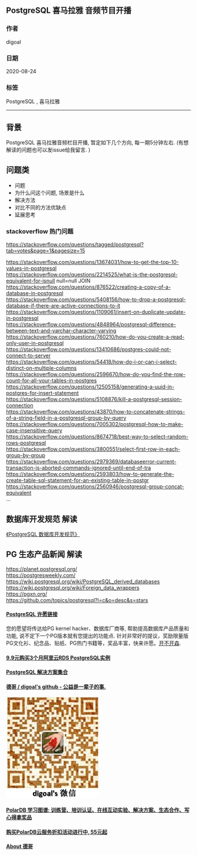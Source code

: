 ## PostgreSQL 喜马拉雅 音频节目开播    
            
### 作者            
digoal            
            
### 日期            
2020-08-24            
            
### 标签            
PostgreSQL , 喜马拉雅     
            
----            
            
## 背景            
PostgreSQL 喜马拉雅音频栏目开播, 暂定如下几个方向, 每一期5分钟左右. (有想解读的问题也可以发issue给我留言. )    
    
## 问题类    
- 问题    
- 为什么问这个问题, 场景是什么    
- 解决方法    
- 对比不同的方法优缺点    
- 延展思考    
    
### stackoverflow 热门问题    
https://stackoverflow.com/questions/tagged/postgresql?tab=votes&page=1&pagesize=15    
    
https://stackoverflow.com/questions/13674031/how-to-get-the-top-10-values-in-postgresql    
https://stackoverflow.com/questions/2214525/what-is-the-postgresql-equivalent-for-isnull  null=null JOIN    
https://stackoverflow.com/questions/876522/creating-a-copy-of-a-database-in-postgresql    
https://stackoverflow.com/questions/5408156/how-to-drop-a-postgresql-database-if-there-are-active-connections-to-it    
https://stackoverflow.com/questions/1109061/insert-on-duplicate-update-in-postgresql    
https://stackoverflow.com/questions/4848964/postgresql-difference-between-text-and-varchar-character-varying    
https://stackoverflow.com/questions/760210/how-do-you-create-a-read-only-user-in-postgresql    
https://stackoverflow.com/questions/13410686/postgres-could-not-connect-to-server    
https://stackoverflow.com/questions/54418/how-do-i-or-can-i-select-distinct-on-multiple-columns    
https://stackoverflow.com/questions/2596670/how-do-you-find-the-row-count-for-all-your-tables-in-postgres    
https://stackoverflow.com/questions/12505158/generating-a-uuid-in-postgres-for-insert-statement    
https://stackoverflow.com/questions/5108876/kill-a-postgresql-session-connection    
https://stackoverflow.com/questions/43870/how-to-concatenate-strings-of-a-string-field-in-a-postgresql-group-by-query    
https://stackoverflow.com/questions/7005302/postgresql-how-to-make-case-insensitive-query    
https://stackoverflow.com/questions/8674718/best-way-to-select-random-rows-postgresql    
https://stackoverflow.com/questions/3800551/select-first-row-in-each-group-by-group    
https://stackoverflow.com/questions/2979369/databaseerror-current-transaction-is-aborted-commands-ignored-until-end-of-tra    
https://stackoverflow.com/questions/2593803/how-to-generate-the-create-table-sql-statement-for-an-existing-table-in-postgr    
https://stackoverflow.com/questions/2560946/postgresql-group-concat-equivalent    
...    
    
    
## 数据库开发规范 解读    
[《PostgreSQL 数据库开发规范》](../201609/20160926_01.md)        
    
## PG 生态产品新闻 解读    
https://planet.postgresql.org/    
https://postgresweekly.com/    
https://wiki.postgresql.org/wiki/PostgreSQL_derived_databases    
https://wiki.postgresql.org/wiki/Foreign_data_wrappers    
https://pgxn.org/    
https://github.com/topics/postgresql?l=c&o=desc&s=stars    
    
    
    
    
    
  
#### [PostgreSQL 许愿链接](https://github.com/digoal/blog/issues/76 "269ac3d1c492e938c0191101c7238216")
您的愿望将传达给PG kernel hacker、数据库厂商等, 帮助提高数据库产品质量和功能, 说不定下一个PG版本就有您提出的功能点. 针对非常好的提议，奖励限量版PG文化衫、纪念品、贴纸、PG热门书籍等，奖品丰富，快来许愿。[开不开森](https://github.com/digoal/blog/issues/76 "269ac3d1c492e938c0191101c7238216").  
  
  
#### [9.9元购买3个月阿里云RDS PostgreSQL实例](https://www.aliyun.com/database/postgresqlactivity "57258f76c37864c6e6d23383d05714ea")
  
  
#### [PostgreSQL 解决方案集合](https://yq.aliyun.com/topic/118 "40cff096e9ed7122c512b35d8561d9c8")
  
  
#### [德哥 / digoal's github - 公益是一辈子的事.](https://github.com/digoal/blog/blob/master/README.md "22709685feb7cab07d30f30387f0a9ae")
  
  
![digoal's wechat](../pic/digoal_weixin.jpg "f7ad92eeba24523fd47a6e1a0e691b59")
  
  
#### [PolarDB 学习图谱: 训练营、培训认证、在线互动实验、解决方案、生态合作、写心得拿奖品](https://www.aliyun.com/database/openpolardb/activity "8642f60e04ed0c814bf9cb9677976bd4")
  
  
#### [购买PolarDB云服务折扣活动进行中, 55元起](https://www.aliyun.com/activity/new/polardb-yunparter?userCode=bsb3t4al "e0495c413bedacabb75ff1e880be465a")
  
  
#### [About 德哥](https://github.com/digoal/blog/blob/master/me/readme.md "a37735981e7704886ffd590565582dd0")
  
